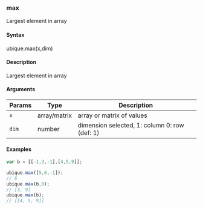 ### max

Largest element in array


#### Syntax

ubique.max(x,dim)


#### Description

Largest element in array  



#### Arguments

|Params|Type|Description
|---------|----|-----------
|`x` | array/matrix | array or matrix of values
|`dim` | number | dimension selected, 1: column 0: row (def: 1)


#### Examples

```js
var b = [[-1,3,-1],[4,5,9]];

ubique.max([5,6,-1]);
// 6
ubique.max(b,0);
// [3, 9]
ubique.max(b);
// [[4, 5, 9]]
```

